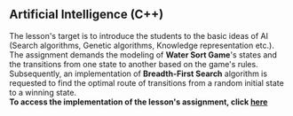 ## Artificial Intelligence (C++)
The lesson's target is to introduce the students to the basic ideas of AI (Search algorithms, Genetic algorithms, Knowledge representation etc.). The assignment demands the modeling of **Water Sort Game**'s states and the transitions from one state to another based on the game's rules. Subsequently, an implementation of **Breadth-First Search** algorithm is requested to find the optimal route of transitions from a random initial state to a winning state.
<br>
**To access the implementation of the lesson's assignment, click [here](https://github.com/DimYfantidis/AI_Water_Sort)**
